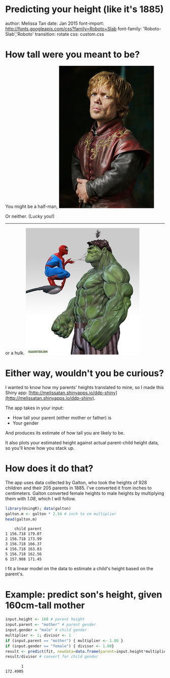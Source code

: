 Predicting your height (like it's 1885)
========================================================
author: Melissa Tan
date: Jan 2015
font-import: http://fonts.googleapis.com/css?family=Roboto+Slab
font-family: 'Roboto-Slab','Roboto'
transition: rotate
css: custom.css

How tall were you meant to be?
========================================================
You might be a half-man,
![Tyrion Lannister, Game of Thrones](img/tyrion.jpg)

Or neither. (Lucky you!)
***
or a hulk.
![Surely this guy needs no introduction](img/hulk.jpg)

Either way, wouldn't you be curious?
========================================================

I wanted to know how my parents' heights translated to mine, so I made this Shiny app: [http://melissatan.shinyapps.io/ddp-shiny](http://melissatan.shinyapps.io/ddp-shiny).

The app takes in your input:

* How tall your parent (either mother or father) is
* Your gender

And produces its estimate of how tall you are likely to be.

It also plots your estimated height against actual parent-child height data, so you'll know how you stack up.

How does it do that?
========================================================

The app uses data collected by Galton, who took the heights of 928 children and their 205 parents in 1885. I've converted it from inches to centimeters. Galton converted female heights to male heights by multiplying them with _1.08_, which I will follow.


```r
library(UsingR); data(galton)
galton.m <- galton * 2.54 # inch to cm multiplier
head(galton.m)
```

```
    child parent
1 156.718 179.07
2 156.718 173.99
3 156.718 166.37
4 156.718 163.83
5 156.718 162.56
6 157.988 171.45
```

I fit a linear model on the data to estimate a child's height based on the parent's.



Example: predict son's height, given 160cm-tall mother
========================================================


```r
input.height <- 160 # parent height
input.parent <- "mother" # parent gender
input.gender = "male" # child gender
multiplier <- 1; divisor <- 1
if (input.parent == "mother") { multiplier <- 1.08 }
if (input.gender == "female") { divisor <- 1.08}
result <- predict(fit, newdata=data.frame(parent=input.height*multiplier))
result/divisor # convert for child gender
```

```
       1 
172.4905 
```
